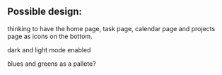 ## Possible design:

thinking to have the home page, task page, calendar page and projects page as icons on the bottom. 

dark and light mode enabled

blues and greens as a pallete? 
